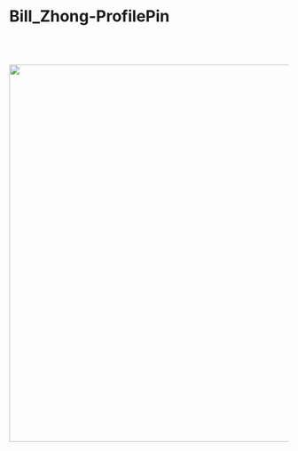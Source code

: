 # Bill_Zhong-ProfilePin
<p align="center"> 
  </br></br></br>
  <img src="https://github.com/BillZhong2008/Bill_Zhong-ProfilePin/raw/main/Bill-osu-card.svg" width="680"/>
  </br></br>
</p>
